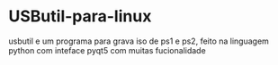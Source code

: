 # USButil-para-linux
usbutil e um programa para grava iso de ps1 e ps2, feito na linguagem python com inteface pyqt5 com muitas fucionalidade 

